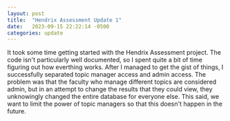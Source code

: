 ```yaml
---
layout: post
title:  "Hendrix Assessment Update 1"
date:   2023-09-15 22:22:14 -0500
categories: update
---
```


It took some time getting started with the Hendrix Assessment project. The code isn't particularly well documented, so I spent quite a bit of time figuring out how everthing works. After I managed to get the gist of things, I successfully separated topic manager access and admin access. The problem was that the faculty who manage different topics are considered admin, but in an attempt to change the results that they could view, they unknowingly changed the entire database for everyone else. This said, we want to limit the power of topic managers so that this doesn't happen in the future.
